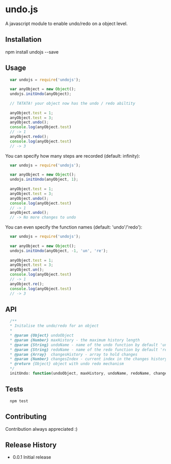 undo.js
=======

A javascript module to enable undo/redo on a object level.

## Installation

  npm install undojs --save
  
## Usage

```javascript
  var undojs = require('undojs');
  
  var anyObject = new Object();
  undojs.initUndo(anyObject);
  
  // TATATA! your object now has the undo / redo abiltity
  
  anyObject.test = 1;
  anyObject.test = 3;
  anyObject.undo();
  console.log(anyObject.test)
  // -> 1
  anyObject.redo();
  console.log(anyObject.test)
  // -> 3
```
You can specify how many steps are recorded (default: infinity):
```javascript
  var undojs = require('undojs');
  
  var anyObject = new Object();
  undojs.initUndo(anyObject, 1);
  
  anyObject.test = 1;
  anyObject.test = 3;
  anyObject.undo();
  console.log(anyObject.test)
  // -> 1
  anyObject.undo();
  // -> No more changes to undo
```

You can even specify the function names (default: 'undo'/'redo'):
```javascript
  var undojs = require('undojs');
  
  var anyObject = new Object();
  undojs.initUndo(anyObject, -1, 'un', 're');
  
  anyObject.test = 1;
  anyObject.test = 3;
  anyObject.un();
  console.log(anyObject.test)
  // -> 1
  anyObject.re();
  console.log(anyObject.test)
  // -> 3
```

## API
```javascript
  /**
  * Initalise the undo/redo for an object
  *
  * @param {Object} undoObject
  * @param {Number} maxHistory - the maximum history length
  * @param {String} undoName - name of the undo function by default 'undo'
  * @param {String} redoName - name of the redo function by default 'redo'
  * @param {Array}  changesHistory - array to hold changes
  * @param {Number} changesIndex - current index in the changes history
  * @return {Object} object with undo redo mechanism
  */
  initUndo: function(undoObject, maxHistory, undoName, redoName, changesHistory, changesIndex) 
```

## Tests

```
  npm test
```

## Contributing

Contribution always appreciated :)

## Release History

* 0.0.1 Initial release
